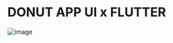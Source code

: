# DONUT APP UI x FLUTTER
![image](https://github.com/user-attachments/assets/2fda2aae-73f7-45bc-9e90-9bb950ec8eec)

